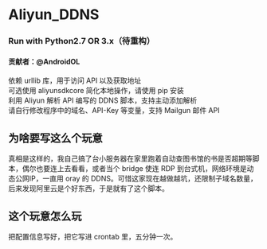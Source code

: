 # Aliyun_DDNS
<h3>Run with Python2.7 OR 3.x（待重构）</h3>
<h4>贡献者：@AndroidOL</h4>
依赖 urllib 库，用于访问 API 以及获取地址<br />
可选使用 aliyunsdkcore 简化本地操作，请使用 pip 安装<br />
利用 Aliyun 解析 API 编写的 DDNS 脚本，支持主动添加解析<br />
请自行修改程序中的域名、API-Key 等变量，支持 Mailgun 邮件 API<br />
<h2>为啥要写这么个玩意</h2>
真相是这样的，我自己搞了台小服务器在家里跑着自动查图书馆的书是否超期等脚本，偶尔也要连上去看看，或者当个 bridge 使连 RDP 到台式机，网络环境是动态公网IP，一直用 oray 的 DDNS。可惜这家现在越做越坑，还限制子域名数量，后来发现阿里云是个好东西，于是就有了这个脚本。
<h2>这个玩意怎么玩</h2>
把配置信息写好，把它写进 crontab 里，五分钟一次。
